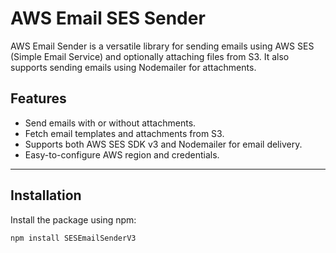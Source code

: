# AWS Email SES Sender

AWS Email Sender is a versatile library for sending emails using AWS SES (Simple Email Service) and optionally attaching files from S3. It also supports sending emails using Nodemailer for attachments.

## Features

- Send emails with or without attachments.
- Fetch email templates and attachments from S3.
- Supports both AWS SES SDK v3 and Nodemailer for email delivery.
- Easy-to-configure AWS region and credentials.

---

## Installation

Install the package using npm:

```bash
npm install SESEmailSenderV3
